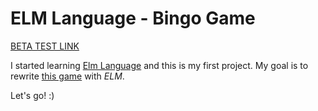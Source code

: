 # ELM Language - Bingo Game

[BETA TEST LINK](https://savkelita.github.io/elmgame/)

I started learning [Elm Language](https://elm-lang.org/) and this is my first project.
My goal is to rewrite [this game](https://github.com/savkelita/luckysix-react-game) with *ELM*.

Let's go! :) 
